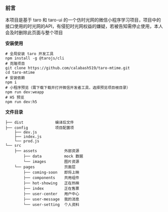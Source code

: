 ### 前言
本项目是基于 taro 和 taro-ui 的一个仿时光网的微信小程序学习项目，项目中的接口使用的时光网的API，有侵犯时光网权益的嫌疑，若被告知需停止使用，本人会及时删除此页面与整个项目

**安装使用**

```
# 全局安装 taro 开发工具
npm install -g @tarojs/cli
# 克隆项目
git clone https://github.com/calabash519/taro-mtime.git
cd taro-mtime
# 安装依赖
npm i
# 小程序预览（需下载下载并打开微信开发者工具，选择预览项目根目录）
npm run dev:weapp
# H5 预览
npm run dev:h5
```


**文件目录**

```
├── dist              编译后文件
├── config            项目配置项
    ├── dev.js             
    ├── index.js           
    └── prod.js            
└── src
    ├── assets            外部资源
        ├── data          mock 数据
        └── images        图片资源
    └── pages             页面层 
        ├── coming-soon   即将上映
        ├── components    共用组件
        ├── hot-showing   正在热映
        ├── index         正在售票
        ├── user-center   用户中心
        ├── user-message  我的消息
        └── user-setting  个人资料
```
